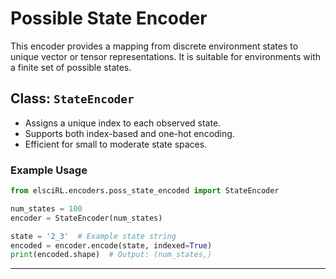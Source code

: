 <!-- filepath: /home/philip/Documents/elsciRL-Wiki/Documentation/Encoders/poss_state_encoded.md -->

# Possible State Encoder

This encoder provides a mapping from discrete environment states to unique vector or tensor representations. It is suitable for environments with a finite set of possible states.

## Class: `StateEncoder`
- Assigns a unique index to each observed state.
- Supports both index-based and one-hot encoding.
- Efficient for small to moderate state spaces.

### Example Usage
```python
from elsciRL.encoders.poss_state_encoded import StateEncoder

num_states = 100
encoder = StateEncoder(num_states)

state = '2_3'  # Example state string
encoded = encoder.encode(state, indexed=True)
print(encoded.shape)  # Output: (num_states,)
```

---

